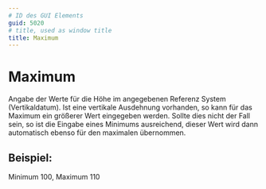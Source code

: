 ```yaml
---
# ID des GUI Elements
guid: 5020
# title, used as window title
title: Maximum
---
```


# Maximum

Angabe der Werte für die Höhe im angegebenen Referenz System (Vertikaldatum).  Ist eine vertikale Ausdehnung vorhanden, so kann für das Maximum ein größerer Wert eingegeben werden. Sollte dies nicht der Fall sein, so ist die Eingabe eines Minimums ausreichend, dieser Wert wird dann automatisch ebenso für den maximalen übernommen.

## Beispiel:

Minimum 100, Maximum 110
